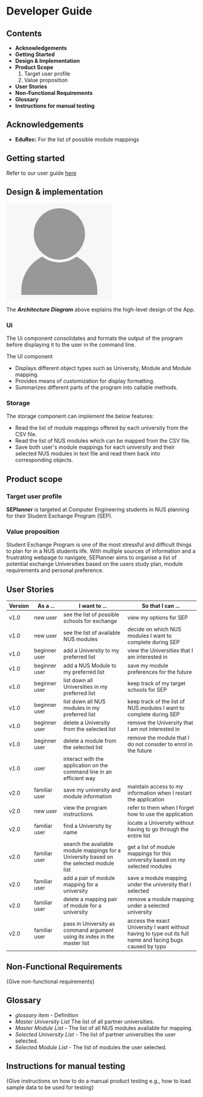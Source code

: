 # Developer Guide

## Contents 
* __Acknowledgements__
* __Getting Started__
* __Design & Implementation__
* __Product Scope__
  1. Target user profile
  2. Value proposition
* __User Stories__
* __Non-Functional Requirements__
* __Glossary__
* __Instructions for manual testing__ 
## Acknowledgements

* __EduRec:__ For the list of possible module mappings

## Getting started 
Refer to our user guide [here](https://github.com/AY2122S1-CS2113T-T09-2/tp/blob/master/docs/UserGuide.md)

## Design & implementation

<img src="images/Placeholder_person.png" width = "280"/>  

The ***Architecture Diagram*** above explains the high-level design of the App. 

### Ui
The Ui component consolidates and formats the output of the program before displaying it to the user
in the command line. 

The UI component 
* Displays different object types such as University, Module and Module mapping.
* Provides means of customization for display formatting. 
* Summarizes different parts of the program into callable methods. 

### Storage

The storage component can implement the below features:

* Read the list of module mappings offered by each university from the CSV file.
* Read the list of NUS modules which can be mapped from the CSV file.
* Save both user's module mappings for each university and their selected NUS modules in text
  file and read them back into corresponding objects.

## Product scope
### Target user profile

__SEPlanner__ is targeted at Computer Engineering students in NUS planning for their Student Exchange Program (SEP). 

### Value proposition

Student Exchange Program is one of the most stressful and difficult things to plan for in a NUS students life. 
With multiple sources of information and a frustrating webpage to navigate, SEPlanner aims to organise 
a list of potential exchange Universities based on the users study plan, module requirements and personal preference.

## User Stories

|Version| As a ... | I want to ... | So that I can ...|
|--------|----------|---------------|------------------|
|v1.0|new user|see the list of possible schools for exchange|view my options for SEP|
|v1.0|new user|see the list of available NUS modules|decide on which NUS modules I want to complete during SEP|
|v1.0|beginner user|add a University to my preferred list|view the Universities that I am interested in|
|v1.0|beginner user|add a NUS Module to my preferred list|save my module preferences for the future|
|v1.0|beginner user|list down all Universities in my preferred list|keep track of my target schools for SEP|
|v1.0|beginner user|list down all NUS modules in my preferred list|keep track of the list of NUS modules I want to complete during SEP|
|v1.0|beginner user|delete a University from the selected list|remove the University that I am not interested in|
|v1.0|beginner user|delete a module from the selected list|remove the module that I do not consider to enrol in the future|
|v1.0|user|interact with the application on the command line in an efficient way|
|v2.0|familiar user|save my university and module information|maintain access to my information when I restart the application|
|v2.0|new user|view the program instructions|refer to them when I forget how to use the application|
|v2.0|familiar user|find a University by name|locate a University without having to go through the entire list|
|v2.0|familiar user|search the available module mappings for a University based on the selected module list|get a list of module mappings for this university based on my selected modules|
|v2.0|familiar user|add a pair of module mapping for a university|save a module mapping under the university that I selected|
|v2.0|familiar user|delete a mapping pair of module for a university|remove a module mapping under a selected university|
|v2.0|familiar user|pass in University as command argument using its index in the master list|access the exact University I want without having to type out its full name and facing bugs caused by typo|

## Non-Functional Requirements

{Give non-functional requirements}

## Glossary

* *glossary item* - Definition
* *Master University List* The list of all partner universities.
* *Master Module List* - The list of all NUS modules available for mapping.
* *Selected University List* - The list of partner universities the user selected.
* *Selected Module List* - The list of modules the user selected.

## Instructions for manual testing

{Give instructions on how to do a manual product testing e.g., how to load sample data to be used for testing}
